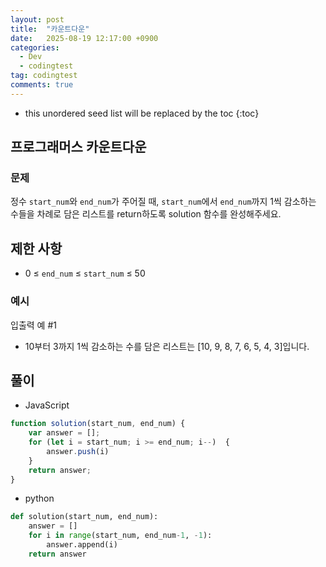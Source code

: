 ```yaml
---
layout: post
title:  "카운트다운"
date:   2025-08-19 12:17:00 +0900
categories:
  - Dev
  - codingtest
tag: codingtest
comments: true
---
```


* this unordered seed list will be replaced by the toc
{:toc}

## 프로그래머스 카운트다운

### 문제

정수 `start_num`와 `end_num`가 주어질 때, `start_num`에서 `end_num`까지 1씩 감소하는 수들을 차례로 담은 리스트를 return하도록 solution 함수를 완성해주세요.

## 제한 사항

- 0 ≤ `end_num` ≤ `start_num` ≤ 50

### 예시

입출력 예 #1

- 10부터 3까지 1씩 감소하는 수를 담은 리스트는 [10, 9, 8, 7, 6, 5, 4, 3]입니다.

## 풀이

- JavaScript

```js
function solution(start_num, end_num) {
    var answer = [];
    for (let i = start_num; i >= end_num; i--)  {
        answer.push(i)
    }
    return answer;
}
```

- python

```python
def solution(start_num, end_num):
    answer = []
    for i in range(start_num, end_num-1, -1):
        answer.append(i)
    return answer
```